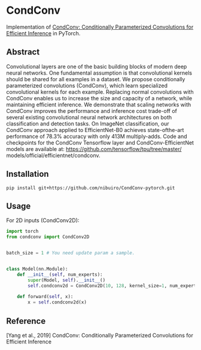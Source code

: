 # CondConv

Implementation of [CondConv: Conditionally Parameterized Convolutions for Efficient Inference](https://arxiv.org/abs/1904.04971) 
in PyTorch.

## Abstract

Convolutional layers are one of the basic building blocks of modern deep neural networks. One fundamental assumption is that convolutional kernels should
be shared for all examples in a dataset. We propose conditionally parameterized convolutions (CondConv), which learn specialized convolutional kernels
for each example. Replacing normal convolutions with CondConv enables us
to increase the size and capacity of a network, while maintaining efficient inference. We demonstrate that scaling networks with CondConv improves the
performance and inference cost trade-off of several existing convolutional neural
network architectures on both classification and detection tasks. On ImageNet
classification, our CondConv approach applied to EfficientNet-B0 achieves state-ofthe-art performance of 78.3% accuracy with only 413M multiply-adds. Code and
checkpoints for the CondConv Tensorflow layer and CondConv-EfficientNet models are available at: https://github.com/tensorflow/tpu/tree/master/
models/official/efficientnet/condconv.


## Installation

    pip install git+https://github.com/nibuiro/CondConv-pytorch.git

## Usage


For 2D inputs (CondConv2D):

```python
import torch
from condconv import CondConv2D


batch_size = 1 # You need update param a sample.


class Model(nn.Module):
    def __init__(self, num_experts):
        super(Model, self).__init__()
        self.condconv2d = CondConv2D(10, 128, kernel_size=1, num_experts=num_experts)
        
    def forward(self, x):
        x = self.condconv2d(x)
```

## Reference
[Yang et al., 2019] CondConv: Conditionally Parameterized Convolutions for Efficient Inference

